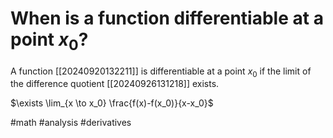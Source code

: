 # When is a function differentiable at a point $x_0$? 
A function [[20240920132211]] is differentiable at a point $x_0$ if the limit of the difference quotient [[20240926131218]] exists.

$\exists \lim_{x \to x_0} \frac{f(x)-f(x_0)}{x-x_0}$

#math #analysis #derivatives